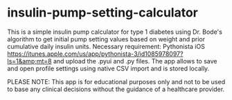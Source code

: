 # insulin-pump-setting-calculator
This is a simple insulin pump calculator for type 1 diabetes using Dr. Bode's algorithm to get initial pump setting values based on weight and prior cumulative daily insulin units.  Necessary requirement: Pythonista iOS https://itunes.apple.com/us/app/pythonista-3/id1085978097?ls=1&amp;mt=8 and upload the .pyui and .py files. 
The app allows to save and open profile settings using native CSV import and is stored locally.  

PLEASE NOTE:  This app is for educational purposes only and not to be used to base any clinical decisions without the guidance of a healthcare provider.  
